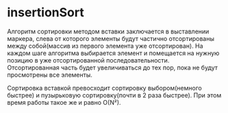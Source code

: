# insertionSort

Алгоритм сортировки методом вставки заключается в выставлении маркера, 
слева от которого элементы будут частично отсортированы между собой(массив из первого элемента уже отсортирован).
  На каждом шаге алгоритма выбирается элемент и помещается на нужную позицию в уже отсортированной последовательности.
Отсортированная часть будет увеличиваться до тех пор, пока не будут просмотрены все элементы.
  
Сортировка вставкой превосходит сортировку выбором(немного быстрее) и пузырьковую сортировку(почти в 2 раза быстрее). При этом время работы такое же и равно O(N²).  
  
  
